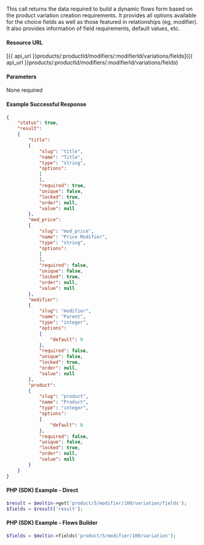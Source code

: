 <!--
@title Get product variation fields
@author Moltin Ltd
@description Gets the flow field data assigned to product variations
@order 3.1.1.2

@sidebar 1
@family Product/Modifier/Variation
@rate No
@auth Yes
@format JSON
@http GET
@version beta
-->
This call returns the data required to build a dynamic flows form based on the product variation creation requirements. It provides all options available for the choice fields as well as those featured in relationships (eg, modifier). It also provides information of field requirements, default values, etc.

#### Resource URL
[{{ api_url }}products/:productId/modifiers/:modifierId/variations/fields]({{ api_url }}products/:productId/modifiers/:modifierId/variations/fields)

#### Parameters
None required

<!--code-->
#### Example Successful Response
``` json
{
    "status": true,
    "result":
    {
        "title":
        {
            "slug": "title",
            "name": "Title",
            "type": "string",
            "options":
            [
            ],
            "required": true,
            "unique": false,
            "locked": true,
            "order": null,
            "value": null
        },
        "mod_price":
        {
            "slug": "mod_price",
            "name": "Price Modifier",
            "type": "string",
            "options":
            [
            ],
            "required": false,
            "unique": false,
            "locked": true,
            "order": null,
            "value": null
        },
        "modifier":
        {
            "slug": "modifier",
            "name": "Parent",
            "type": "integer",
            "options":
            {
                "default": 0
            },
            "required": false,
            "unique": false,
            "locked": true,
            "order": null,
            "value": null
        },
        "product":
        {
            "slug": "product",
            "name": "Product",
            "type": "integer",
            "options":
            {
                "default": 0
            },
            "required": false,
            "unique": false,
            "locked": true,
            "order": null,
            "value": null
        }
    }
}
```

#### PHP (SDK) Example - Direct
``` php
$result = $moltin->get('product/5/modifier/100/variation/fields');
$fields = $result['result'];
```

#### PHP (SDK) Example - Flows Builder
``` php
$fields = $moltin->fields('product/5/modifier/100/variation');
```
<!--/code-->